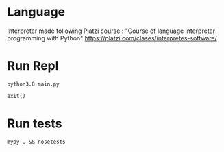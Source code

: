 # Language

Interpreter made following Platzi course : "Course of language interpreter programming with
Python" https://platzi.com/clases/interpretes-software/

# Run Repl

```shell
python3.8 main.py
```

```python
exit()
```

# Run tests

```shell
mypy . && nosetests
```
